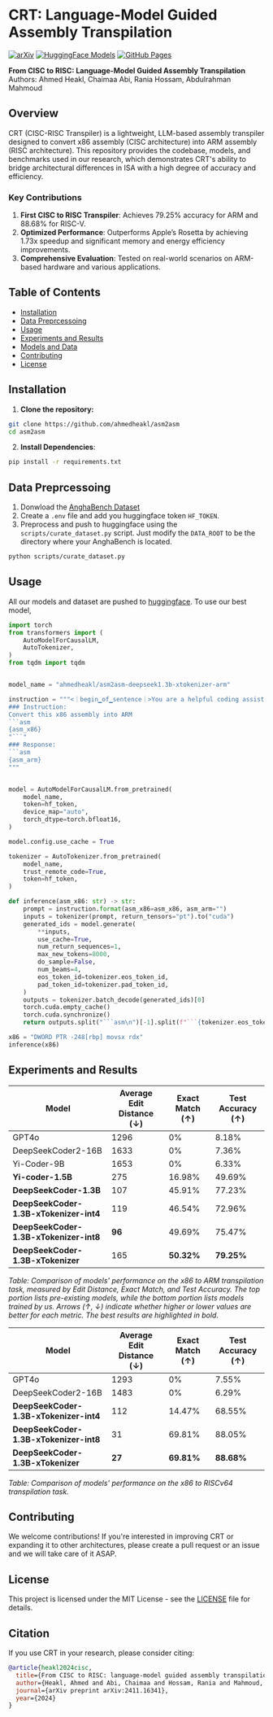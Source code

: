 # CRT: Language-Model Guided Assembly Transpilation
[![arXiv](https://img.shields.io/badge/arXiv-2411.16341-red)](https://arxiv.org/abs/2411.16341)
[![HuggingFace Models](https://img.shields.io/badge/HuggingFace-Model%20Hub-blue)](https://huggingface.co/collections/ahmedheakl/cisc-to-risc-672727bd996db985473d146e)
[![GitHub Pages](https://img.shields.io/badge/GitHub-Pages-success)](https://ahmedheakl.github.io/asm2asm/)


**From CISC to RISC: Language-Model Guided Assembly Transpilation**  
Authors: Ahmed Heakl, Chaimaa Abi, Rania Hossam, Abdulrahman Mahmoud

## Overview

CRT (CISC-RISC Transpiler) is a lightweight, LLM-based assembly transpiler designed to convert x86 assembly (CISC architecture) into ARM assembly (RISC architecture). This repository provides the codebase, models, and benchmarks used in our research, which demonstrates CRT's ability to bridge architectural differences in ISA with a high degree of accuracy and efficiency.

### Key Contributions
1. **First CISC to RISC Transpiler**: Achieves 79.25% accuracy for ARM and 88.68% for RISC-V.
2. **Optimized Performance**: Outperforms Apple’s Rosetta by achieving 1.73x speedup and significant memory and energy efficiency improvements.
3. **Comprehensive Evaluation**: Tested on real-world scenarios on ARM-based hardware and various applications.

## Table of Contents
- [Installation](#installation)
- [Data Preprcessoing](#data-preprcessoing)
- [Usage](#usage)
- [Experiments and Results](#experiments-and-results)
- [Models and Data](#models-and-data)
- [Contributing](#contributing)
- [License](#license)

## Installation

1. **Clone the repository:**
 ```bash
 git clone https://github.com/ahmedheakl/asm2asm
 cd asm2asm
 ```

2. **Install Dependencies**:
 ```bash
 pip install -r requirements.txt
 ```

## Data Preprcessoing
1. Donwload the [AnghaBench Dataset](https://github.com/brenocfg/AnghaBench)
2. Create a `.env` file and add you huggingface token `HF_TOKEN`.
3. Preprocess and push to huggingface using the `scripts/curate_dataset.py` script. Just modify the `DATA_ROOT` to be the directory where your AnghaBench is located.
```bash
python scripts/curate_dataset.py 
```

## Usage

All our models and dataset are pushed to [huggingface](https://huggingface.co/collections/ahmedheakl/cisc-to-risc-672727bd996db985473d146e). To use our best model, 
 ```python
 import torch
 from transformers import (
     AutoModelForCausalLM,
     AutoTokenizer,
 )
 from tqdm import tqdm
 
 
 model_name = "ahmedheakl/asm2asm-deepseek1.3b-xtokenizer-arm"
 
 instruction = """<｜begin▁of▁sentence｜>You are a helpful coding assistant assistant on converting from x86 to ARM assembly.
 ### Instruction:
 Convert this x86 assembly into ARM
 ```asm
 {asm_x86}
 "```"
 ### Response:
 ```asm
 {asm_arm}
 """
 
 
 model = AutoModelForCausalLM.from_pretrained(
     model_name,
     token=hf_token,
     device_map="auto",
     torch_dtype=torch.bfloat16,
 )
 
 model.config.use_cache = True
 
 tokenizer = AutoTokenizer.from_pretrained(
     model_name,
     trust_remote_code=True,
     token=hf_token,
 )
 
 def inference(asm_x86: str) -> str:
     prompt = instruction.format(asm_x86=asm_x86, asm_arm="")
     inputs = tokenizer(prompt, return_tensors="pt").to("cuda")
     generated_ids = model.generate(
         **inputs,
         use_cache=True,
         num_return_sequences=1,
         max_new_tokens=8000,
         do_sample=False,
         num_beams=4,
         eos_token_id=tokenizer.eos_token_id,
         pad_token_id=tokenizer.pad_token_id,
     )
     outputs = tokenizer.batch_decode(generated_ids)[0]
     torch.cuda.empty_cache()
     torch.cuda.synchronize()
     return outputs.split("```asm\n")[-1].split(f"```{tokenizer.eos_token}")[0]
 
 x86 = "DWORD PTR -248[rbp] movsx rdx"
 inference(x86)
 ```


## Experiments and Results

| **Model**                        | **Average Edit Distance** (↓) | **Exact Match** (↑) | **Test Accuracy** (↑) |
|----------------------------------|-------------------------------|----------------------|------------------------|
| GPT4o                  | 1296                          | 0%                  | 8.18%                  |
| DeepSeekCoder2-16B  | 1633                          | 0%                  | 7.36%                  |
| Yi-Coder-9B          | 1653                          | 0%                  | 6.33%                  |
| **Yi-coder-1.5B**                | 275                           | 16.98%              | 49.69%                 |
| **DeepSeekCoder-1.3B**           | 107                           | 45.91%              | 77.23%                 |
| **DeepSeekCoder-1.3B-xTokenizer-int4** | 119                    | 46.54%              | 72.96%                 |
| **DeepSeekCoder-1.3B-xTokenizer-int8** | **96**                | 49.69%              | 75.47%                 |
| **DeepSeekCoder-1.3B-xTokenizer**      | 165                    | **50.32%**          | **79.25%**             |

*Table: Comparison of models' performance on the* _x86 to ARM_ *transpilation task, measured by Edit Distance, Exact Match, and Test Accuracy. The top portion lists pre-existing models, while the bottom portion lists models trained by us. Arrows (↑, ↓) indicate whether higher or lower values are better for each metric. The best results are highlighted in bold.*


| **Model**                        | **Average Edit Distance** (↓) | **Exact Match** (↑) | **Test Accuracy** (↑) |
|----------------------------------|-------------------------------|----------------------|------------------------|
| GPT4o                  | 1293                          | 0%                  | 7.55%                  |
| DeepSeekCoder2-16B  | 1483                          | 0%                  | 6.29%                  |
| **DeepSeekCoder-1.3B-xTokenizer-int4** | 112                    | 14.47%              | 68.55%                 |
| **DeepSeekCoder-1.3B-xTokenizer-int8** | 31                     | 69.81%              | 88.05%                 |
| **DeepSeekCoder-1.3B-xTokenizer**      | **27**                 | **69.81%**          | **88.68%**             |

*Table: Comparison of models' performance on the* _x86 to RISCv64_ *transpilation task.*


## Contributing

We welcome contributions! If you're interested in improving CRT or expanding it to other architectures, please create a pull request or an issue and we will take care of it ASAP.

## License

This project is licensed under the MIT License - see the [LICENSE](LICENSE) file for details.

## Citation
If you use CRT in your research, please consider citing:
```bibtex
@article{heakl2024cisc,
  title={From CISC to RISC: language-model guided assembly transpilation},
  author={Heakl, Ahmed and Abi, Chaimaa and Hossam, Rania and Mahmoud, Abdulrahman},
  journal={arXiv preprint arXiv:2411.16341},
  year={2024}
}
```
